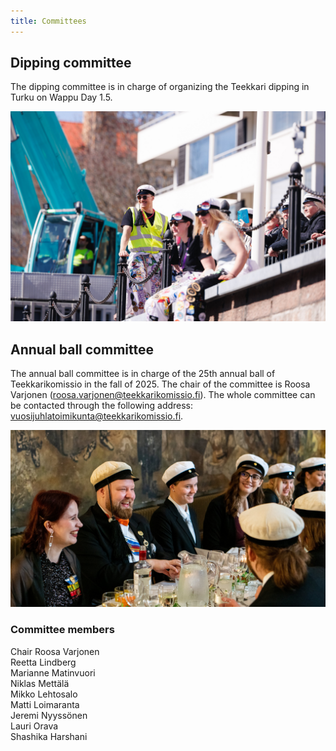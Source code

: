 ```yaml
---
title: Committees
---
```

## Dipping committee

The dipping committee is in charge of organizing the Teekkari dipping in Turku on Wappu Day 1.5.

![kastetoimikunta](kastetoimikunta.jpg "kastetoimikunta")

## Annual ball committee

The annual ball committee is in charge of the 25th annual ball of Teekkarikomissio in the fall of 2025. The chair of the committee is Roosa Varjonen (roosa.varjonen@teekkarikomissio.fi). The whole committee can be contacted through the following address: vuosijuhlatoimikunta@teekkarikomissio.fi.

![vujutmk](vujutmk.jpg "vujutmk")

### Committee members 
Chair Roosa Varjonen  
Reetta Lindberg  
Marianne Matinvuori  
Niklas Mettälä  
Mikko Lehtosalo  
Matti Loimaranta  
Jeremi Nyyssönen  
Lauri Orava  
Shashika Harshani  
